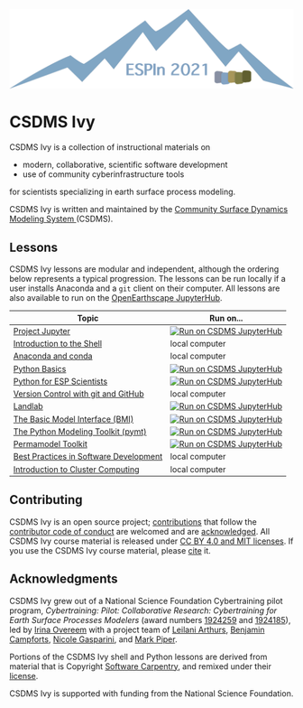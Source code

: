 ![Ivy logo](./media/logo.png)

# CSDMS Ivy

CSDMS Ivy is a collection of instructional materials on

* modern, collaborative, scientific software development
* use of community cyberinfrastructure tools

for scientists specializing in earth surface process modeling.

CSDMS Ivy is
written and maintained by the
[Community Surface Dynamics Modeling System ](https://csdms.colorado.edu)(CSDMS).

## Lessons

CSDMS Ivy lessons are modular and independent,
although the ordering below represents a typical progression.
The lessons can be run locally
if a user installs Anaconda and a `git` client on their computer.
All lessons are also available to run
on the [OpenEarthscape JupyterHub][jhub].

| Topic | Run on...
| ----- | ---------
| [Project Jupyter][notebook] | [![Run on CSDMS JupyterHub][badge]][hub-notebook]
| [Introduction to the Shell][shell] | local computer
| [Anaconda and conda][conda] | local computer
| [Python Basics][python] | [![Run on CSDMS JupyterHub][badge]][hub-python]
| [Python for ESP Scientists][python] | [![Run on CSDMS JupyterHub][badge]][hub-python]
| [Version Control with git and GitHub][git] | local computer
| [Landlab][landlab] | [![Run on CSDMS JupyterHub][badge]][hub-landlab]
| [The Basic Model Interface (BMI)][bmi] | [![Run on CSDMS JupyterHub][badge]][hub-bmi]
| [The Python Modeling Toolkit (pymt)][pymt] | [![Run on CSDMS JupyterHub][badge]][hub-pymt]
| [Permamodel Toolkit][permamodel] | [![Run on CSDMS JupyterHub][badge]][hub-permamodel]
| [Best Practices in Software Development][best-practices] | local computer
| [Introduction to Cluster Computing][hpc] | local computer

## Contributing

CSDMS Ivy is an open source project;
[contributions](./CONTRIBUTING.rst) that follow
the [contributor code of conduct](./CODE-OF-CONDUCT.rst) are welcomed
and are [acknowledged](./AUTHORS.rst).
All CSDMS Ivy course material is
released under [CC BY 4.0 and MIT licenses](./LICENSE.md).
If you use the CSDMS Ivy course material,
please [cite](./CITATION.cff) it.

## Acknowledgments

CSDMS Ivy grew out of a National Science Foundation Cybertraining pilot program,
*Cybertraining: Pilot: Collaborative Research:
Cybertraining for Earth Surface Processes Modelers*
(award numbers
[1924259](https://www.nsf.gov/awardsearch/showAward?AWD_ID=1924259) and
[1924185](https://www.nsf.gov/awardsearch/showAward?AWD_ID=1924185)),
led by [Irina Overeem](https://www.colorado.edu/geologicalsciences/irina-overeem)
with a project team of
[Leilani Arthurs](https://www.colorado.edu/geologicalsciences/leilani-arthurs),
[Benjamin Campforts](https://instaar.colorado.edu/people/benjamin-campforts/),
[Nicole Gasparini](https://sse.tulane.edu/eens/faculty/gasparini), and
[Mark Piper](https://instaar.colorado.edu/people/mark-piper/).

Portions of the CSDMS Ivy shell and Python lessons are derived
from material that is Copyright
[Software Carpentry](http://software-carpentry.org),
and remixed under their [license][swc-license].

CSDMS Ivy is supported with funding from the National Science Foundation.


<!-- Links -->

[jhub]: https://csdms.colorado.edu/wiki/JupyterHub
[badge]: https://img.shields.io/badge/OpenEarthscape-JupyterHub-orange
[shell]: ./lessons/shell/index.md
[conda]: ./lessons/conda/index.md
[notebook]: ./lessons/jupyter/general_jupyter_notebook_tutorial.ipynb
[hub-notebook]: https://lab.openearthscape.org/hub/user-redirect/git-pull?repo=https%3A%2F%2Fgithub.com%2Fcsdms%2Fivy&urlpath=lab%2Ftree%2Fivy%2Flessons%2Fjupyter%2Findex.ipynb%3Fautodecode&branch=main
[python]: ./lessons/python/index.ipynb
[hub-python]: https://lab.openearthscape.org/hub/user-redirect/git-pull?repo=https%3A%2F%2Fgithub.com%2Fcsdms%2Fivy&urlpath=lab%2Ftree%2Fivy%2Flessons%2Fpython%2Findex.ipynb%3Fautodecode&branch=main
[git]: ./lessons/git/index.md
[bmi]: ./lessons/bmi/index.ipynb
[hub-bmi]: https://lab.openearthscape.org/hub/user-redirect/git-pull?repo=https%3A%2F%2Fgithub.com%2Fcsdms%2Fivy&urlpath=lab%2Ftree%2Fivy%2Flessons%2Fbmi%2Findex.ipynb%3Fautodecode&branch=main
[landlab]: ./lessons/landlab/index.ipynb
[hub-landlab]: https://lab.openearthscape.org/hub/user-redirect/git-pull?repo=https%3A%2F%2Fgithub.com%2Fcsdms%2Fivy&urlpath=lab%2Ftree%2Fivy%2Flessons%2Flandlab%2Findex.ipynb%3Fautodecode&branch=main
[pymt]: ./lessons/pymt/index.ipynb
[hub-pymt]: https://lab.openearthscape.org/hub/user-redirect/git-pull?repo=https%3A%2F%2Fgithub.com%2Fcsdms%2Fivy&urlpath=lab%2Ftree%2Fivy%2Flessons%2Fpymt%2Findex.ipynb%3Fautodecode&branch=main
[permamodel]: ./lessons/permamodel
[hub-permamodel]: https://lab.openearthscape.org/hub/user-redirect/git-pull?repo=https%3A%2F%2Fgithub.com%2Fcsdms%2Fivy&urlpath=lab%2Ftree%2Fivy%2Flessons%2Fpermamodel%3Fautodecode&branch=main
[best-practices]: ./lessons/best-practices/index.md
[hpc]: ./lessons/hpc/index.md
[swc-license]: https://github.com/swcarpentry/python-novice-inflammation/blob/gh-pages/LICENSE.md

